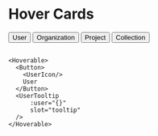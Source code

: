 # Hover Cards

<DemoContainer>
<UserTooltip
  name="CodexAdrian"
  icon="https://avatars.githubusercontent.com/u/83074853?v=4"
  role="admin"
  bio="Lead Mod Developer for Terrarium, Member of Team AOF, and a member of the Modrinth Team."
  :stats="[
    {
      label: 'Followers',
      value: 0
    },
    {
      label: 'Projects',
      value: 0
    } 
  ]"
>
  <Button>
    <UserIcon/>
    User
  </Button>
    <template #button>
        <Button>
            <HeartIcon/>
            Follow
        </Button>
    </template>
</UserTooltip>
<OrganizationTooltip
    name="Terrarium"
    icon="https://cdn.modrinth.com/user/6ZoP9xY8/845ab3625ed09a90b58b4ec6089c92d8e459ca09.png"
    :isUser="false"
    bio="Creating cool new minecraft mods for you to enjoy!"
    :stats="[
        {
            label: 'Followers',
            value: 0
        },
        {
            label: 'Projects',
            value: 0
        }  
    ]"
    :members="[
        {
            name: 'CodexAdrian',
            icon: 'https://avatars.githubusercontent.com/u/83074853?v=4',
        },
{
            name: 'CodexAlex',
            icon: 'https://avatars.githubusercontent.com/u/83074853?v=4',
        },
{
            name: 'CodexGravy',
            icon: 'https://avatars.githubusercontent.com/u/83074853?v=4',
        },
{
            name: 'CodexAdrian',
            icon: 'https://avatars.githubusercontent.com/u/83074853?v=4',
        },
{
            name: 'CodexAlex',
            icon: 'https://avatars.githubusercontent.com/u/83074853?v=4',
        },
{
            name: 'CodexGravy',
            icon: 'https://avatars.githubusercontent.com/u/83074853?v=4',
        },
{
            name: 'CodexAdrian',
            icon: 'https://avatars.githubusercontent.com/u/83074853?v=4',
        },
{
            name: 'CodexAlex',
            icon: 'https://avatars.githubusercontent.com/u/83074853?v=4',
        },
{
            name: 'CodexGravy',
            icon: 'https://avatars.githubusercontent.com/u/83074853?v=4',
        }
    ]"
>
  <Button>
    <OrganizationIcon/>
    Organization
  </Button>
    <template #button>
        <Button>
            <HeartIcon/>
            Follow
        </Button>
    </template>
</OrganizationTooltip>
<ProjectTooltip
  name="Spirit"
  icon="https://cdn.modrinth.com/data/b1LdOZlE/465598dc5d89f67fb8f8de6def21240fa35e3a54.png"
  role="admin"
  bio="A mod exploring soul magic in blocks, tools, weapons and more!"
  :stats="[
    {
      label: 'Followers',
      value: 0
    },
    {
      label: 'Projects',
      value: 0
    } 
  ]"
>
  <Button>
    <ListIcon/>
    Project
  </Button>
    <template #button>
        <Button>
            <HeartIcon/>
            Follow
        </Button>
    </template>
</ProjectTooltip>
<CollectionTooltip
    name="Project Odyssey"
    icon="https://i.imgur.com/CibR8vJ.png"
    :isUser="false"
    bio="A suite of useful, open source packmaker utility mods for Minecraft Forge and Fabric"
    :projects="[
        {
            name: 'Heracles',
            icon: 'https://cdn.modrinth.com/data/lo90fZoB/81b2b095d5570e29f29604c6c5c69eaf9f4033bc.png',
        },
        {
            name: 'Cadmus',
            icon: 'https://cdn.modrinth.com/data/fEWKxVzh/5d5fcff12c939097701a1c57d8c437845fc3c0f9.png',
        },
        {
            name: 'Prometheus',
            icon: 'https://cdn.modrinth.com/data/iYcNKH7W/45a9bd1bf6b09c0f0576a1d78d1291eceedbdb76.png',
        },
        {
            name: 'Argonauts',
            icon: 'https://cdn.modrinth.com/data/bb2EpKpx/a1bd657608a465ee17d88307b936eb41bcdad502.png',
        }
    ]"
>
  <Button>
    <DashboardIcon/>
    Collection
  </Button>
    <template #button>
        <Button>
            <HeartIcon/>
            Follow
        </Button>
    </template>
</CollectionTooltip>
</DemoContainer>

```vue

<Hoverable>
  <Button>
    <UserIcon/>
    User
  </Button>
  <UserTooltip
      :user="{}"
      slot="tooltip"
  />
</Hoverable>
```
